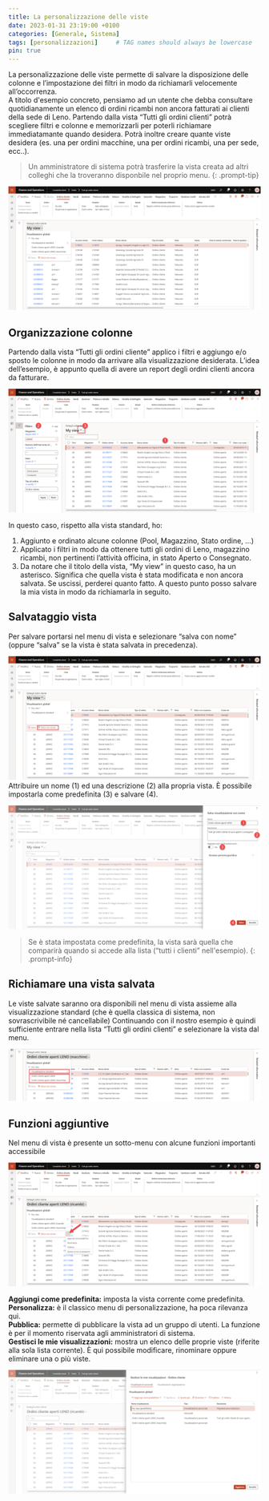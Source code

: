 ```yaml
---
title: La personalizzazione delle viste
date: 2023-01-31 23:19:00 +0100
categories: [Generale, Sistema]
tags: [personalizzazioni]     # TAG names should always be lowercase
pin: true
---
```


La personalizzazione delle viste permette di salvare la disposizione delle colonne e l’impostazione dei filtri in modo da richiamarli velocemente all’occorrenza.  
A titolo d'esempio concreto, pensiamo ad un utente che debba consultare quotidianamente un elenco di ordini ricambi non ancora fatturati ai clienti della sede di Leno. 
Partendo dalla vista “Tutti gli ordini clienti” potrà scegliere filtri e colonne e memorizzarli per poterli richiamare immediatamante quando desidera.
Potrà inoltre creare quante viste desidera (es. una per ordini macchine, una per ordini ricambi, una per sede, ecc..).  

> Un amministratore di sistema potrà trasferire la vista creata ad altri colleghi che la troveranno disponbile nel proprio menu.
{: .prompt-tip}

![01](/assets/img/01/personalizzazione01.png)

## Organizzazione colonne 

Partendo dalla vista “Tutti gli ordini cliente” applico i filtri e aggiungo e/o sposto le colonne in modo da arrivare alla visualizzazione desiderata.
L’idea dell’esempio, è appunto quella di avere un report degli ordini clienti ancora da fatturare.

![02](/assets/img/01/personalizzazione02.png)

In questo caso, rispetto alla vista standard, ho:
1. Aggiunto e ordinato alcune colonne (Pool, Magazzino, Stato ordine, …)
2. Applicato i filtri in modo da ottenere tutti gli ordini di Leno, magazzino ricambi, non pertinenti l’attività officina, in stato Aperto o Consegnato. 
3.  Da notare che il titolo della vista, “My view” in questo caso, ha un asterisco. Significa che quella vista è stata modificata e non ancora salvata. Se uscissi, perderei quanto fatto. 
A questo punto posso salvare la mia vista in modo da richiamarla in seguito.

## Salvataggio vista
Per salvare portarsi nel menu di vista e selezionare “salva con nome” (oppure “salva” se la vista è stata salvata in precedenza).

![02](/assets/img/01/personalizzazione03.png)
<br>
Attribuire un nome (1) ed una descrizione (2) alla propria vista. È possibile impostarla come predefinita (3) e salvare (4).

![02](/assets/img/01/personalizzazione04.png)
<br>
> Se è stata impostata come predefinita, la vista sarà quella che comparirà quando si accede alla lista (“tutti i clienti” nell'esempio).
{: .prompt-info}

## Richiamare una vista salvata  
Le viste salvate saranno ora disponibili nel menu di vista assieme alla visualizzazione standard (che è quella classica di sistema, non sovrascrivibile né cancellabile)
Continuando con il nostro esempio è quindi sufficiente entrare nella lista “Tutti gli ordini clienti” e selezionare la vista dal menu.

![02](/assets/img/01/personalizzazione05.png)
<br>

## Funzioni aggiuntive
Nel menu di vista è presente un sotto-menu con alcune funzioni importanti accessibile

![02](/assets/img/01/personalizzazione07.png)
<br>

**Aggiungi come predefinita:** imposta la vista corrente come predefinita.  
**Personalizza:** 	è il classico menu di personalizzazione, ha poca rilevanza qui.  
**Pubblica:** permette di pubblicare la vista ad un gruppo di utenti. La funzione è per il momento riservata agli amministratori di sistema.  
**Gestisci le mie visualizzazioni:** mostra un elenco delle proprie viste (riferite alla sola lista corrente). È qui possibile modificare, rinominare oppure eliminare una o più viste.  

![02](/assets/img/01/personalizzazione09.png)
<br>
